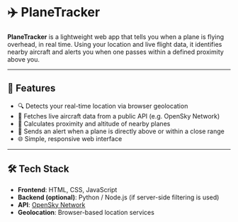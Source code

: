 # ✈️ PlaneTracker

**PlaneTracker** is a lightweight web app that tells you when a plane is flying overhead, in real time. Using your location and live flight data, it identifies nearby aircraft and alerts you when one passes within a defined proximity above you.

---

## 🚀 Features

- 🔍 Detects your real-time location via browser geolocation
- 📡 Fetches live aircraft data from a public API (e.g. OpenSky Network)
- 📍 Calculates proximity and altitude of nearby planes
- 🔔 Sends an alert when a plane is directly above or within a close range
- 🌐 Simple, responsive web interface

---

## 🛠️ Tech Stack

- **Frontend**: HTML, CSS, JavaScript
- **Backend (optional)**: Python / Node.js (if server-side filtering is used)
- **API**: [OpenSky Network](https://opensky-network.org/)
- **Geolocation**: Browser-based location services
